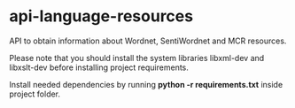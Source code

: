 api-language-resources
======================

API to obtain information about Wordnet, SentiWordnet and MCR resources.

Please note that you should install the system libraries libxml-dev and libxslt-dev before
installing project requirements.

Install needed dependencies by running **python -r requirements.txt** inside project folder.
